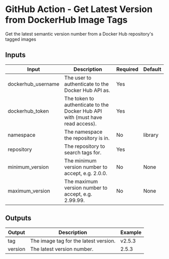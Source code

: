 <!--
SPDX-FileCopyrightText: 2025 Joe Pitt

SPDX-License-Identifier: GPL-3.0-only
-->
# GitHub Action - Get Latest Version from DockerHub Image Tags

Get the latest semantic version number from a Docker Hub repository's tagged images

## Inputs

| Input | Description | Required | Default |
|-------|-------------|----------|---------|
| dockerhub_username | The user to authenticate to the Docker Hub API as. | Yes |  |
| dockerhub_token | The token to authenticate to the Docker Hub API with (must have read access). | Yes |  |
| namespace | The namespace the repository is in. | No | library |
| repository | The repository to search tags for. | Yes |  |
| minimum_version | The minimum version number to accept, e.g. 2.0.0. | No | None |
| maximum_version | The maximum version number to accept, e.g. 2.99.99. | No | None |

## Outputs

| Output | Description | Example |
|--------|-------------|---------|
| tag | The image tag for the latest version. | v2.5.3 |
| version | The latest version number. | 2.5.3 |
